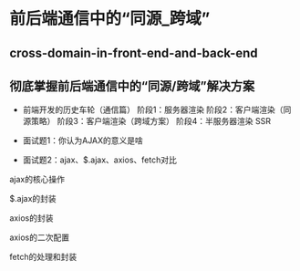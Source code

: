 # 前后端通信中的“同源_跨域”
## cross-domain-in-front-end-and-back-end
 ## 彻底掌握前后端通信中的“同源/跨域”解决方案
- 前端开发的历史车轮（通信篇）
阶段1：服务器渲染
阶段2：客户端渲染（同源策略）
阶段3：客户端渲染（跨域方案）
阶段4：半服务器渲染 SSR

- 面试题1：你认为AJAX的意义是啥

- 面试题2：ajax、$.ajax、axios、fetch对比

ajax的核心操作

$.ajax的封装

axios的封装

axios的二次配置

fetch的处理和封装
